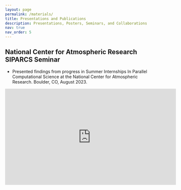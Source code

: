 ```yaml
---
layout: page
permalink: /materials/
title: Presentations and Publications
description: Presentations, Posters, Seminars, and Collaborations
nav: true
nav_order: 5
---
```

## National Center for Atmospheric Research SIPARCS Seminar
- Presented findings from progress in Summer Internships In Parallel Computational Science at the National Center for Atmospheric Research. Boulder, CO, August 2023.
<iframe width="560" height="315" src="https://www.youtube.com/embed/edqQrgZR2-c?si=Qu_R-Z9f6rlQbEJU" title="YouTube video player" frameborder="0" allow="accelerometer; autoplay; clipboard-write; encrypted-media; gyroscope; picture-in-picture; web-share" allowfullscreen></iframe>